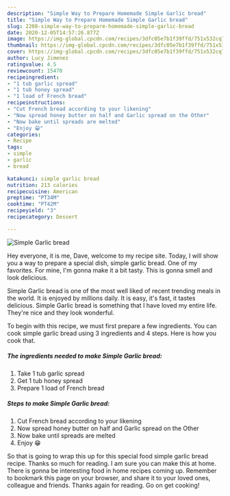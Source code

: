```yaml
---
description: "Simple Way to Prepare Homemade Simple Garlic bread"
title: "Simple Way to Prepare Homemade Simple Garlic bread"
slug: 2208-simple-way-to-prepare-homemade-simple-garlic-bread
date: 2020-12-05T14:57:26.877Z
image: https://img-global.cpcdn.com/recipes/3dfc05e7b1f39ffd/751x532cq70/simple-garlic-bread-recipe-main-photo.jpg
thumbnail: https://img-global.cpcdn.com/recipes/3dfc05e7b1f39ffd/751x532cq70/simple-garlic-bread-recipe-main-photo.jpg
cover: https://img-global.cpcdn.com/recipes/3dfc05e7b1f39ffd/751x532cq70/simple-garlic-bread-recipe-main-photo.jpg
author: Lucy Jimenez
ratingvalue: 4.5
reviewcount: 15470
recipeingredient:
- "1 tub garlic spread"
- "1 tub honey spread"
- "1 load of French bread"
recipeinstructions:
- "Cut French bread according to your likening"
- "Now spread honey butter on half and Garlic spread on the Other"
- "Now bake until spreads are melted"
- "Enjoy 😁"
categories:
- Recipe
tags:
- simple
- garlic
- bread

katakunci: simple garlic bread 
nutrition: 213 calories
recipecuisine: American
preptime: "PT34M"
cooktime: "PT42M"
recipeyield: "3"
recipecategory: Dessert

---
```



![Simple Garlic bread](https://img-global.cpcdn.com/recipes/3dfc05e7b1f39ffd/751x532cq70/simple-garlic-bread-recipe-main-photo.jpg)

Hey everyone, it is me, Dave, welcome to my recipe site. Today, I will show you a way to prepare a special dish, simple garlic bread. One of my favorites. For mine, I'm gonna make it a bit tasty. This is gonna smell and look delicious.



Simple Garlic bread is one of the most well liked of recent trending meals in the world. It is enjoyed by millions daily. It is easy, it's fast, it tastes delicious. Simple Garlic bread is something that I have loved my entire life. They're nice and they look wonderful.


To begin with this recipe, we must first prepare a few ingredients. You can cook simple garlic bread using 3 ingredients and 4 steps. Here is how you cook that.

<!--inarticleads1-->

##### The ingredients needed to make Simple Garlic bread:

1. Take 1 tub garlic spread
1. Get 1 tub honey spread
1. Prepare 1 load of French bread




<!--inarticleads2-->

##### Steps to make Simple Garlic bread:

1. Cut French bread according to your likening
1. Now spread honey butter on half and Garlic spread on the Other
1. Now bake until spreads are melted
1. Enjoy 😁




So that is going to wrap this up for this special food simple garlic bread recipe. Thanks so much for reading. I am sure you can make this at home. There is gonna be interesting food in home recipes coming up. Remember to bookmark this page on your browser, and share it to your loved ones, colleague and friends. Thanks again for reading. Go on get cooking!

